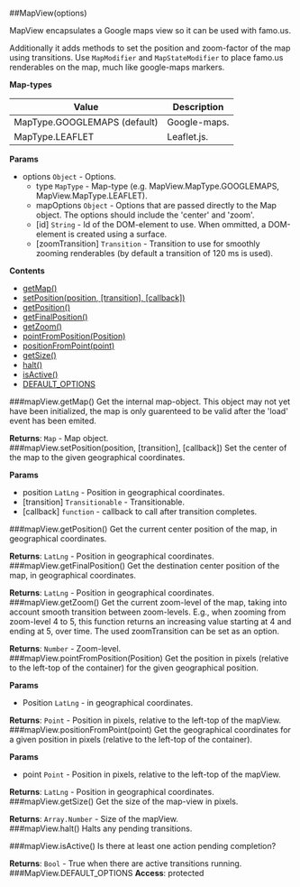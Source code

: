 <a name="module_MapView"></a>
##MapView(options)

MapView encapsulates a Google maps view so it can be used with famo.us.

Additionally it adds methods to set the position and zoom-factor of the map using transitions.
Use `MapModifier` and `MapStateModifier` to place famo.us renderables on the map, much like google-maps markers.

**Map-types**

|Value|Description|
|---|---|
|MapType.GOOGLEMAPS (default)|Google-maps.|
|MapType.LEAFLET|Leaflet.js.|

**Params**
- options `Object` - Options.
  - type `MapType` - Map-type (e.g. MapView.MapType.GOOGLEMAPS, MapView.MapType.LEAFLET).
  - mapOptions `Object` - Options that are passed directly to the Map object. The options should include the 'center' and 'zoom'.
  - [id] `String` - Id of the DOM-element to use. When ommitted, a DOM-element is created using a surface.
  - [zoomTransition] `Transition` - Transition to use for smoothly zooming renderables (by default a transition of 120 ms is used).

  
**Contents**  
* [getMap()](#module_MapView#getMap)
* [setPosition(position, [transition], [callback])](#module_MapView#setPosition)
* [getPosition()](#module_MapView#getPosition)
* [getFinalPosition()](#module_MapView#getFinalPosition)
* [getZoom()](#module_MapView#getZoom)
* [pointFromPosition(Position)](#module_MapView#pointFromPosition)
* [positionFromPoint(point)](#module_MapView#positionFromPoint)
* [getSize()](#module_MapView#getSize)
* [halt()](#module_MapView#halt)
* [isActive()](#module_MapView#isActive)
* [DEFAULT_OPTIONS](#module_MapView.DEFAULT_OPTIONS)

<a name="module_MapView#getMap"></a>
###mapView.getMap()
Get the internal map-object. This object may not yet have been initialized, the map is only
guarenteed to be valid after the 'load' event has been emited.

**Returns**: `Map` - Map object.  
<a name="module_MapView#setPosition"></a>
###mapView.setPosition(position, [transition], [callback])
Set the center of the map to the given geographical coordinates.

**Params**
- position `LatLng` - Position in geographical coordinates.
- [transition] `Transitionable` - Transitionable.
- [callback] `function` - callback to call after transition completes.

<a name="module_MapView#getPosition"></a>
###mapView.getPosition()
Get the current center position of the map, in geographical coordinates.

**Returns**: `LatLng` - Position in geographical coordinates.  
<a name="module_MapView#getFinalPosition"></a>
###mapView.getFinalPosition()
Get the destination center position of the map, in geographical coordinates.

**Returns**: `LatLng` - Position in geographical coordinates.  
<a name="module_MapView#getZoom"></a>
###mapView.getZoom()
Get the current zoom-level of the map, taking into account smooth transition between zoom-levels. 
E.g., when zooming from zoom-level 4 to 5, this function returns an increasing value starting at 4 and ending
at 5, over time. The used zoomTransition can be set as an option.

**Returns**: `Number` - Zoom-level.  
<a name="module_MapView#pointFromPosition"></a>
###mapView.pointFromPosition(Position)
Get the position in pixels (relative to the left-top of the container) for the given geographical position.

**Params**
- Position `LatLng` - in geographical coordinates.

**Returns**: `Point` - Position in pixels, relative to the left-top of the mapView.  
<a name="module_MapView#positionFromPoint"></a>
###mapView.positionFromPoint(point)
Get the geographical coordinates for a given position in pixels (relative to the left-top of the container).

**Params**
- point `Point` - Position in pixels, relative to the left-top of the mapView.

**Returns**: `LatLng` - Position in geographical coordinates.  
<a name="module_MapView#getSize"></a>
###mapView.getSize()
Get the size of the map-view in pixels.

**Returns**: `Array.Number` - Size of the mapView.  
<a name="module_MapView#halt"></a>
###mapView.halt()
Halts any pending transitions.

<a name="module_MapView#isActive"></a>
###mapView.isActive()
Is there at least one action pending completion?

**Returns**: `Bool` - True when there are active transitions running.  
<a name="module_MapView.DEFAULT_OPTIONS"></a>
###MapView.DEFAULT_OPTIONS
**Access**: protected  
  
